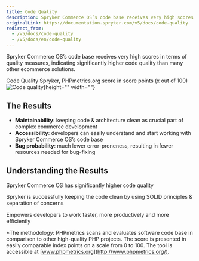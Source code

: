 ```yaml
---
title: Code Quality
description: Spryker Commerce OS’s code base receives very high scores in terms of quality measures, indicating significantly higher code quality than many other ecommerce solutions.
originalLink: https://documentation.spryker.com/v5/docs/code-quality
redirect_from:
  - /v5/docs/code-quality
  - /v5/docs/en/code-quality
---
```


Spryker Commerce OS’s code base receives very high scores in terms of quality measures, indicating significantly higher code quality than many other ecommerce solutions.

Code Quality Spryker, PHPmetrics.org score in score points (x out of 100)
![Code quality](https://spryker.s3.eu-central-1.amazonaws.com/docs/Developer+Guide/Guidelines/Code+Quality/spryker-code-quality.png){height="" width=""}

## The Results

* **Maintainability**: keeping code & architecture clean as crucial part of complex commerce development
* **Accessibility**: developers can easily understand and start working with Spryker Commerce OS’s code base
* **Bug probability**: much lower error-proneness, resulting in fewer resources needed for bug-fixing

## Understanding the Results

Spryker Commerce OS has significantly higher code quality

Spryker is successfully keeping the code clean by using SOLID principles & separation of concerns

Empowers developers to work faster, more productively and more efficiently

*The methodology: PHPmetrics scans and evaluates software code base in comparison to other high-quality PHP projects. The score is presented in easily comparable index points on a scale from 0 to 100. The tool is accessible at [www.phpmetrics.org](http://www.phpmetrics.org/).
